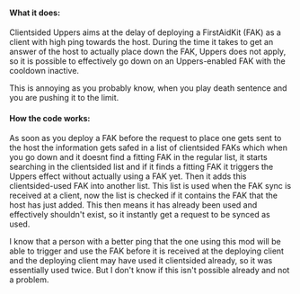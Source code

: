 #### What it does:

Clientsided Uppers aims at the delay of deploying a FirstAidKit (FAK) as a client with high ping towards the host.
During the time it takes to get an answer of the host to actually place down the FAK, Uppers does not apply, so it is possible to effectively go down on an Uppers-enabled FAK with the cooldown inactive.

This is annoying as you probably know, when you play death sentence and you are pushing it to the limit.

#### How the code works:

As soon as you deploy a FAK before the request to place one gets sent to the host the information gets safed in a list of clientsided FAKs
which when you go down and it doesnt find a fitting FAK in the regular list, it starts searching in the clientsided list and if it finds a fitting FAK it triggers the Uppers effect without actually using a FAK yet.
Then it adds this clientsided-used FAK into another list.
This list is used when the FAK sync is received at a client, now the list is checked if it contains the FAK that the host has just added.
This then means it has already been used and effectively shouldn't exist, so it instantly get a request to be synced as used.

I know that a person with a better ping that the one using this mod will be able to trigger and use the FAK before it is received at the deploying client and the deploying client may have used it clientsided already, so it was essentially used twice. But I don't know if this isn't possible already and not a problem.
